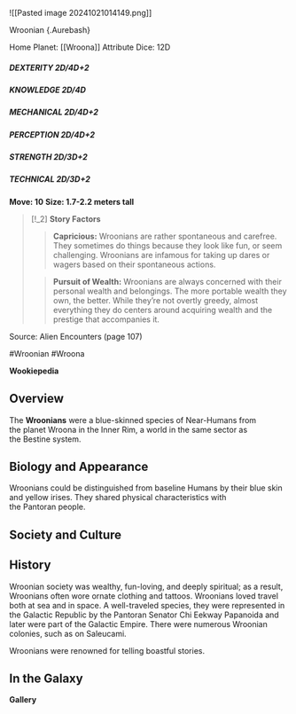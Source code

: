 ![[Pasted image 20241021014149.png]]


 Wroonian {.Aurebash}

Home Planet: [[Wroona]]
Attribute Dice: 12D
##### DEXTERITY 2D/4D+2
##### KNOWLEDGE 2D/4D
##### MECHANICAL 2D/4D+2
##### PERCEPTION 2D/4D+2
##### STRENGTH 2D/3D+2
##### TECHNICAL 2D/3D+2
**Move: 10**
**Size: 1.7-2.2 meters tall**

> [!_2] 
> **Story Factors**
> > **Capricious:** Wroonians are rather spontaneous and carefree. They sometimes do things because they look like fun, or seem challenging. Wroonians are infamous for taking up dares or wagers based on their spontaneous actions.
> 
> > **Pursuit of Wealth:** Wroonians are always concerned with their personal wealth and belongings. The more portable wealth they own, the better. While they’re not overtly greedy, almost everything they do centers around acquiring wealth and the prestige that accompanies it.
> 

Source: Alien Encounters (page 107)




#Wroonian #Wroona

**Wookiepedia**

## Overview

The **Wroonians** were a blue-skinned species of Near-Humans from the planet Wroona in the Inner Rim, a world in the same sector as the Bestine system.

## Biology and Appearance

Wroonians could be distinguished from baseline Humans by their blue skin and yellow irises. They shared physical characteristics with the Pantoran people.

## Society and Culture



## History

Wroonian society was wealthy, fun-loving, and deeply spiritual; as a result, Wroonians often wore ornate clothing and tattoos. Wroonians loved travel both at sea and in space. A well-traveled species, they were represented in the Galactic Republic by the Pantoran Senator Chi Eekway Papanoida and later were part of the Galactic Empire. There were numerous Wroonian colonies, such as on Saleucami.

Wroonians were renowned for telling boastful stories.

## In the Galaxy




**Gallery**